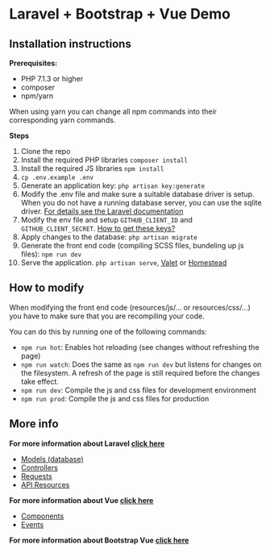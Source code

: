 # Laravel + Bootstrap + Vue Demo

## Installation instructions
**Prerequisites:**
- PHP 7.1.3 or higher
- composer
- npm/yarn

When using yarn you can change all npm commands into their corresponding yarn commands.

**Steps**

1. Clone the repo
2. Install the required PHP libraries `composer install`
3. Install the required JS libraries `npm install`
4. `cp .env.example .env`
5. Generate an application key: `php artisan key:generate`
6. Modify the .env file and make sure a suitable database driver is setup. 
When you do not have a running database server, you can use the sqlite driver. [For details see the Laravel documentation](https://laravel.com/docs/5.8/database#configuration)
7. Modify the env file and setup `GITHUB_CLIENT_ID` and `GITHUB_CLIENT_SECRET`. [How to get these keys?](https://developer.github.com/apps/building-oauth-apps/creating-an-oauth-app/)
8. Apply changes to the database: `php artisan migrate`
9. Generate the front end code (compiling SCSS files, bundeling up js files): `npm run dev`
10. Serve the application. `php artisan serve`, [Valet](https://laravel.com/docs/5.8/valet) or [Homestead](https://laravel.com/docs/5.8/homestead)

## How to modify
When modifying the front end code (resources/js/... or resources/css/...) you have to make sure that you are recompiling your code.

You can do this by running one of the following commands: 

- `npm run hot`: Enables hot reloading (see changes without refreshing the page)
- `npm run watch`: Does the same as `npm run dev` but listens for changes on the filesystem. A refresh of the page is still required before the changes take effect.
- `npm run dev`: Compile the js and css files for development environment
- `npm run prod`: Compile the js and css files for production

## More info
**For more information about Laravel [click here](https://laravel.com/docs/5.8)**
- [Models (database)](https://laravel.com/docs/5.8/eloquent)
- [Controllers](https://laravel.com/docs/5.8/controllers)
- [Requests](https://laravel.com/docs/5.8/requests)
- [API Resources](https://laravel.com/docs/5.8/eloquent-resources)

**For more information about Vue [click here](https://vuejs.org/v2/guide/)**
- [Components](https://vuejs.org/v2/guide/components-registration.html)
- [Events](https://vuejs.org/v2/guide/components-custom-events.html)

**For more information about Bootstrap Vue [click here](https://bootstrap-vue.js.org/docs)**
